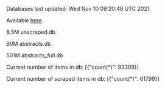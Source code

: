 Databases last updated: Wed Nov 10 09:20:48 UTC 2021. 

Available [here](https://github.com/cbeauhilton/ash-db/releases).

8.5M	unscraped.db

90M	abstracts.db

501M	abstracts_full.db

Current number of items in db:
[{"count(*)": 93309}]

Current number of scraped items in db:
[{"count(*)": 61799}]
